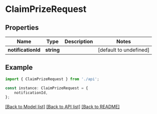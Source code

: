 # ClaimPrizeRequest


## Properties

Name | Type | Description | Notes
------------ | ------------- | ------------- | -------------
**notificationId** | **string** |  | [default to undefined]

## Example

```typescript
import { ClaimPrizeRequest } from './api';

const instance: ClaimPrizeRequest = {
    notificationId,
};
```

[[Back to Model list]](../README.md#documentation-for-models) [[Back to API list]](../README.md#documentation-for-api-endpoints) [[Back to README]](../README.md)
